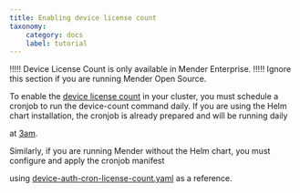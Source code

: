```yaml
---
title: Enabling device license count
taxonomy:
    category: docs
    label: tutorial
---
```


!!!!! Device License Count is only available in Mender Enterprise.
!!!!! Ignore this section if you are running Mender Open Source.

To enable the [device license count](../../07.Device-license-count/docs.md) in your cluster,
you must schedule a cronjob to run the device-count command daily. If you are using the Helm chart
installation, the cronjob is already prepared and will be running daily
<!--AUTOVERSION: "at [3am](https://github.com/mendersoftware/mender-helm/blob/%/mender/templates/device-auth-cron-license-count.yaml)."/ignore-->
at [3am](https://github.com/mendersoftware/mender-helm/blob/master/mender/templates/device-auth-cron-license-count.yaml).

Similarly, if you are running Mender without the Helm chart, you must configure
and apply the cronjob manifest
<!--AUTOVERSION: "using [device-auth-cron-license-count.yaml](https://github.com/mendersoftware/mender-helm/blob/%/mender/templates/device-auth-cron-license-count.yaml)"/ignore-->
using [device-auth-cron-license-count.yaml](https://github.com/mendersoftware/mender-helm/blob/master/mender/templates/device-auth-cron-license-count.yaml)
as a reference.
